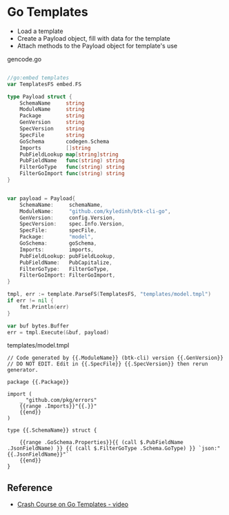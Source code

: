 # Go Templates

- Load a template
- Create a Payload object, fill with data for the template
- Attach methods to the Payload object for template's use

gencode.go
```go

//go:embed templates
var TemplatesFS embed.FS

type Payload struct {
	SchemaName     string
	ModuleName     string
	Package        string
	GenVersion     string
	SpecVersion    string
	SpecFile       string
	GoSchema       codegen.Schema
	Imports        []string
	PubFieldLookup map[string]string
	PubFieldName   func(string) string
	FilterGoType   func(string) string
	FilterGoImport func(string) string
}


var payload = Payload{
    SchemaName:     schemaName,
    ModuleName:     "github.com/kyledinh/btk-cli-go",
    GenVersion:     config.Version,
    SpecVersion:    spec.Info.Version,
    SpecFile:       specFile,
    Package:        "model",
    GoSchema:       goSchema,
    Imports:        imports,
    PubFieldLookup: pubFieldLookup,
    PubFieldName:   PubCapitalize,
    FilterGoType:   FilterGoType,
    FilterGoImport: FilterGoImport,
}

tmpl, err := template.ParseFS(TemplatesFS, "templates/model.tmpl")
if err != nil {
    fmt.Println(err)
}

var buf bytes.Buffer
err = tmpl.Execute(&buf, payload)

```

templates/model.tmpl
```
// Code generated by {{.ModuleName}} (btk-cli) version {{.GenVersion}} 
// DO NOT EDIT. Edit in {{.SpecFile}} {{.SpecVersion}} then rerun generator.

package {{.Package}} 

import (
	_ "github.com/pkg/errors"
	{{range .Imports}}"{{.}}"
	{{end}}
)

type {{.SchemaName}} struct {

	{{range .GoSchema.Properties}}{{ (call $.PubFieldName .JsonFieldName) }} {{ (call $.FilterGoType .Schema.GoType) }} `json:"{{.JsonFieldName}}"` 
	{{end}}
}

```

## Reference 
* [Crash Course on Go Templates - video](https://www.youtube.com/watch?v=k5wJv4XO7a0)